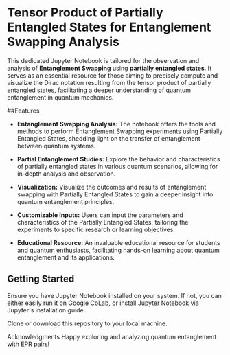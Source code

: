 # Tensor Product of Partially Entangled States for Entanglement Swapping Analysis


This dedicated Jupyter Notebook is tailored for the observation and analysis of **Entanglement Swapping** using **partially entangled states**. 
It serves as an essential resource for those aiming to precisely compute and visualize the Dirac notation resulting from the tensor product of partially entangled states, facilitating a deeper understanding of quantum entanglement in quantum mechanics.

##Features

- **Entanglement Swapping Analysis:** The notebook offers the tools and methods to perform Entanglement Swapping experiments using Partially Entangled States, shedding light on the transfer of entanglement between quantum systems.

- **Partial Entanglement Studies:** Explore the behavior and characteristics of partially entangled states in various quantum scenarios, allowing for in-depth analysis and observation.

- **Visualization:** Visualize the outcomes and results of entanglement swapping with Partially Entangled States to gain a deeper insight into quantum entanglement principles.

- **Customizable Inputs:** Users can input the parameters and characteristics of the Partially Entangled States, tailoring the experiments to specific research or learning objectives.

- **Educational Resource:** An invaluable educational resource for students and quantum enthusiasts, facilitating hands-on learning about quantum entanglement and its applications.

## Getting Started
Ensure you have Jupyter Notebook installed on your system. If not, you can either easily run it on Google CoLab, or install Jupyter Notebook via Jupyter's installation guide.

Clone or download this repository to your local machine.

Acknowledgments
Happy exploring and analyzing quantum entanglement with EPR pairs!
